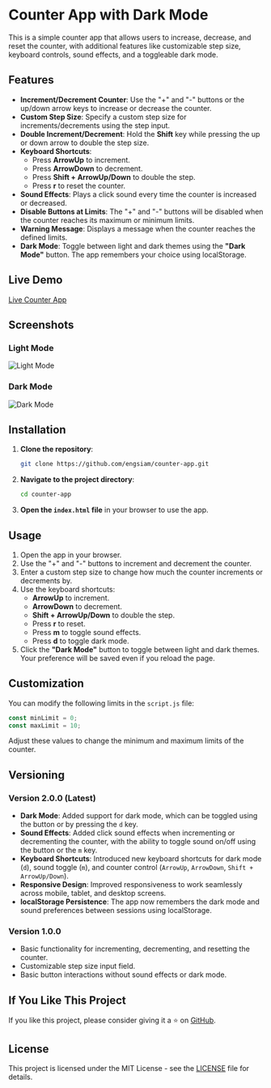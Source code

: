 # Counter App with Dark Mode

This is a simple counter app that allows users to increase, decrease, and reset the counter, with additional features like customizable step size, keyboard controls, sound effects, and a toggleable dark mode.

## Features

- **Increment/Decrement Counter**: Use the "+" and "-" buttons or the up/down arrow keys to increase or decrease the counter.
- **Custom Step Size**: Specify a custom step size for increments/decrements using the step input.
- **Double Increment/Decrement**: Hold the **Shift** key while pressing the up or down arrow to double the step size.
- **Keyboard Shortcuts**:
  - Press **ArrowUp** to increment.
  - Press **ArrowDown** to decrement.
  - Press **Shift + ArrowUp/Down** to double the step.
  - Press **r** to reset the counter.
- **Sound Effects**: Plays a click sound every time the counter is increased or decreased.
- **Disable Buttons at Limits**: The "+" and "-" buttons will be disabled when the counter reaches its maximum or minimum limits.
- **Warning Message**: Displays a message when the counter reaches the defined limits.
- **Dark Mode**: Toggle between light and dark themes using the **"Dark Mode"** button. The app remembers your choice using localStorage.

## Live Demo

[Live Counter App](https://66da8a78d9eea402d589f8c1--aquamarine-llama-21e8bc.netlify.app) <!-- Add your live demo link here if hosted online -->

## Screenshots

### Light Mode
![Light Mode](https://i.imgur.com/sKUW1YG.png) <!-- Add light mode screenshot link here -->

### Dark Mode
![Dark Mode](https://i.imgur.com/vcfDzn3.png) <!-- Add dark mode screenshot link here -->

## Installation

1. **Clone the repository**:

   ```bash
   git clone https://github.com/engsiam/counter-app.git
   ```

2. **Navigate to the project directory**:

   ```bash
   cd counter-app
   ```

3. **Open the `index.html` file** in your browser to use the app.

## Usage

1. Open the app in your browser.
2. Use the "+" and "-" buttons to increment and decrement the counter.
3. Enter a custom step size to change how much the counter increments or decrements by.
4. Use the keyboard shortcuts:
   - **ArrowUp** to increment.
   - **ArrowDown** to decrement.
   - **Shift + ArrowUp/Down** to double the step.
   - Press **r** to reset.
   - Press **m** to toggle sound effects.
   - Press **d** to toggle dark mode.
5. Click the **"Dark Mode"** button to toggle between light and dark themes. Your preference will be saved even if you reload the page.

## Customization

You can modify the following limits in the `script.js` file:

```javascript
const minLimit = 0;
const maxLimit = 10;
```

Adjust these values to change the minimum and maximum limits of the counter.

## Versioning

### Version 2.0.0 (Latest)

- **Dark Mode**: Added support for dark mode, which can be toggled using the button or by pressing the `d` key.
- **Sound Effects**: Added click sound effects when incrementing or decrementing the counter, with the ability to toggle sound on/off using the button or the `m` key.
- **Keyboard Shortcuts**: Introduced new keyboard shortcuts for dark mode (`d`), sound toggle (`m`), and counter control (`ArrowUp`, `ArrowDown`, `Shift + ArrowUp/Down`).
- **Responsive Design**: Improved responsiveness to work seamlessly across mobile, tablet, and desktop screens.
- **localStorage Persistence**: The app now remembers the dark mode and sound preferences between sessions using localStorage.

### Version 1.0.0

- Basic functionality for incrementing, decrementing, and resetting the counter.
- Customizable step size input field.
- Basic button interactions without sound effects or dark mode.

## If You Like This Project

If you like this project, please consider giving it a ⭐ on [GitHub](https://github.com/engsiam/Counter-App).

## License

This project is licensed under the MIT License - see the [LICENSE](LICENSE) file for details.
